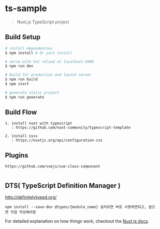 # ts-sample

> Nuxt.js TypeScript project

## Build Setup

``` bash
# install dependencies
$ npm install # Or yarn install

# serve with hot reload at localhost:3000
$ npm run dev

# build for production and launch server
$ npm run build
$ npm start

# generate static project
$ npm run generate
```

## Build Flow
```
1. install nuxt with typescript
   : https://github.com/nuxt-community/typescript-template

2. install ssss
   : https://nuxtjs.org/api/configuration-css
```




## Plugins
```
https://github.com/vuejs/vue-class-component


```


## DTS( TypeScript Definition Manager )
http://definitelytyped.org/
```
npm install --save-dev @types/{module_name} 설치되면 바로 사용하면되고, 없으면 직접 작성해야함 
```






For detailed explanation on how things work, checkout the [Nuxt.js docs](https://github.com/nuxt/nuxt.js).
